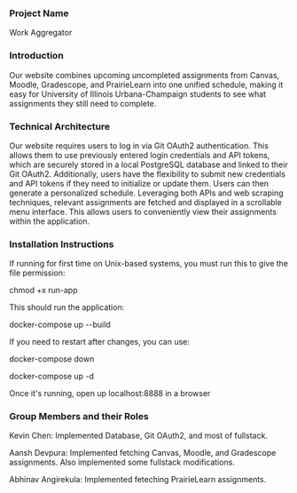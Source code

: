 ### Project Name
Work Aggregator

### Introduction
Our website combines upcoming uncompleted assignments from Canvas, Moodle, Gradescope, and PrairieLearn into one unified schedule, making it easy for University of Illinois Urbana-Champaign students to see what assignments they still need to complete.

### Technical Architecture
Our website requires users to log in via Git OAuth2 authentication. This allows them to use previously entered login credentials and API tokens, which are securely stored in a local PostgreSQL database and linked to their Git OAuth2. Additionally, users have the flexibility to submit new credentials and API tokens if they need to initialize or update them. Users can then generate a personalized schedule. Leveraging both APIs and web scraping techniques, relevant assignments are fetched and displayed in a scrollable menu interface. This allows users to conveniently view their assignments within the application.

### Installation Instructions
If running for first time on Unix-based systems, you must run this to give the file permission:

chmod +x run-app

This should run the application:

docker-compose up --build

If you need to restart after changes, you can use:

docker-compose down

docker-compose up -d

Once it's running, open up localhost:8888 in a browser

### Group Members and their Roles
Kevin Chen: Implemented Database, Git OAuth2, and most of fullstack.

Aansh Devpura: Implemented fetching Canvas, Moodle, and Gradescope assignments. Also implemented some fullstack modifications.

Abhinav Angirekula: Implemented feteching PrairieLearn assignments.

